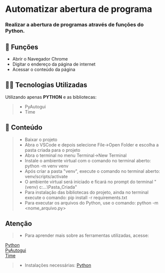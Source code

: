 <h1>Automatizar abertura de programa</h1>

<h3>Realizar a abertura de programas através de funções do Python.</h3>

## 🔧 Funções

- Abrir o Navegador Chrome
- Digitar o endereço da página de internet
- Acessar o conteúdo da página


## 👨‍💻 Tecnologias Utilizadas

Utilizando apenas **PYTHON** e as bibliotecas:
> - PyAutogui
> - Time


## 📜 Conteúdo

> - Baixar o projeto
> - Abra o VSCode e depois selecione File->Open Folder e escolha a pasta criada para o projeto
> - Abra o terminal no menu Terminal->New Terminal
> - Instale o ambiente virtual com o comando no terminal aberto: python -m venv venv
> - Após criar a pasta "venv", execute o comando no terminal aberto: venv/scripts/activate
> - O ambiente virtual será iniciado e ficará no prompt do terminal "(venv) c:\...\Pasta_Criada"
> - Para instalação das bibliotecas do projeto, ainda no terminal execute o comando: pip install -r requirements.txt
> - Para executar os arquivos do Python, use o comando: python -m <nome_arquivo.py>

## Atenção ##

> - Para aprender mais sobre as ferramentas utilizadas, acesse:

<a href = "https://docs.python.org/3/">Python</a></br>
<a href = "https://pyautogui.readthedocs.io/en/latest/">PyAutogui</a></br>
<a href = "https://docs.python.org/3/library/time.html">Time</a></br>

> - Instalações necessárias:
<a href = "https://www.python.org/downloads/">Python</a>